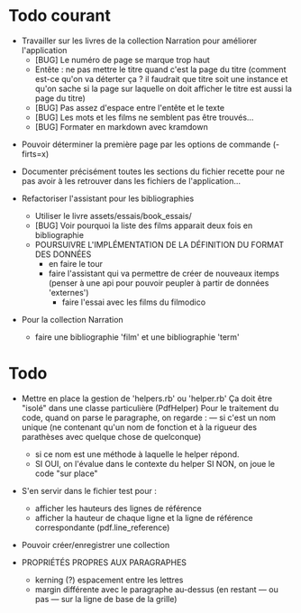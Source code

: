 # Todo courant

- Travailler sur les livres de la collection Narration pour améliorer l'application
  * [BUG] Le numéro de page se marque trop haut
  * Entête : ne pas mettre le titre quand c'est la page du titre (comment est-ce qu'on va déterter ça ? il faudrait que titre soit une instance et qu'on sache si la page sur laquelle on doit afficher le titre est aussi la page du titre)
  * [BUG] Pas assez d'espace entre l'entête et le texte
  * [BUG] Les mots et les films ne semblent pas être trouvés…
  * [BUG] Formater en markdown avec kramdown

* Pouvoir déterminer la première page par les options de commande (-firts=x)
* Documenter précisément toutes les sections du fichier recette pour ne pas avoir à les retrouver dans les fichiers de l'application…

* Refactoriser l'assistant pour les bibliographies
  - Utiliser le livre assets/essais/book_essais/
  * [BUG] Voir pourquoi la liste des films apparait deux fois en bibliographie
  - POURSUIVRE L'IMPLÉMENTATION DE LA DÉFINITION DU FORMAT DES DONNÉES
    * en faire le tour
    * faire l'assistant qui va permettre de créer de nouveaux itemps
      (penser à une api pour pouvoir peupler à partir de données 'externes')
      - faire l'essai avec les films du filmodico

* Pour la collection Narration
  - faire une bibliographie 'film' et une bibliographie 'term'


# Todo

* Mettre en place la gestion de 'helpers.rb' ou 'helper.rb'
  Ça doit être "isolé" dans une classe particulière (PdfHelper)
  Pour le traitement du code, quand on parse le paragraphe, on regarde :
    — si c'est un nom unique (ne contenant qu'un nom de fonction et à la rigueur des parathèses avec quelque chose de quelconque)
    - si ce nom est une méthode à laquelle le helper répond.
    - SI OUI, on l'évalue dans le contexte du helper
      SI NON, on joue le code "sur place"
* S'en servir dans le fichier test pour :
  - afficher les hauteurs des lignes de référence
  - afficher la hauteur de chaque ligne et la ligne de référence correspondante (pdf.line_reference)


* Pouvoir créer/enregistrer une collection
* PROPRIÉTÉS PROPRES AUX PARAGRAPHES
  - kerning (?) espacement entre les lettres
  - margin différente avec le paragraphe au-dessus (en restant — ou pas — sur la ligne de base de la grille)
